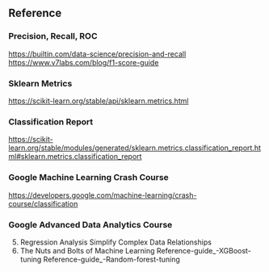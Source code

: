## Reference

### Precision, Recall, ROC
https://builtin.com/data-science/precision-and-recall
https://www.v7labs.com/blog/f1-score-guide

### Sklearn Metrics
https://scikit-learn.org/stable/api/sklearn.metrics.html

### Classification Report
https://scikit-learn.org/stable/modules/generated/sklearn.metrics.classification_report.html#sklearn.metrics.classification_report

### Google Machine Learning Crash Course
https://developers.google.com/machine-learning/crash-course/classification

### Google Advanced Data Analytics Course
05. Regression Analysis Simplify Complex Data Relationships
06. The Nuts and Bolts of Machine Learning
Reference-guide_-XGBoost-tuning
Reference-guide_-Random-forest-tuning